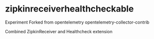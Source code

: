 # zipkinreceiverhealthcheckable

Experiment 
Forked from opentelemetry opentelemetry-collector-contrib

Combined ZipkinReceiver and Healthcheck extension
